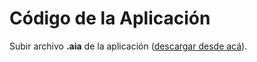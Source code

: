 # Código de la Aplicación

Subir archivo **.aia** de la aplicación ([descargar desde acá](http://appinventor.mit.edu/explore/support/sharing-code.html)).
